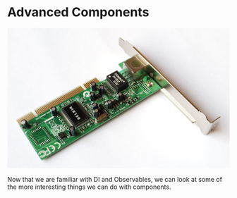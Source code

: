 # Advanced Components

![Advanced Components](../images/advanced-component.jpg "Advanced Components")

Now that we are familiar with DI and Observables, we can look at some of the more interesting things we can do with components.
